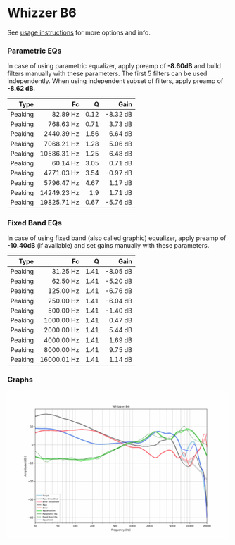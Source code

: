 # Whizzer B6
See [usage instructions](https://github.com/jaakkopasanen/AutoEq#usage) for more options and info.

### Parametric EQs
In case of using parametric equalizer, apply preamp of **-8.60dB** and build filters manually
with these parameters. The first 5 filters can be used independently.
When using independent subset of filters, apply preamp of **-8.62 dB**.

| Type    | Fc          |    Q | Gain     |
|--------:|------------:|-----:|---------:|
| Peaking | 82.89 Hz    | 0.12 | -8.32 dB |
| Peaking | 768.63 Hz   | 0.71 | 3.73 dB  |
| Peaking | 2440.39 Hz  | 1.56 | 6.64 dB  |
| Peaking | 7068.21 Hz  | 1.28 | 5.06 dB  |
| Peaking | 10586.31 Hz | 1.25 | 6.48 dB  |
| Peaking | 60.14 Hz    | 3.05 | 0.71 dB  |
| Peaking | 4771.03 Hz  | 3.54 | -0.97 dB |
| Peaking | 5796.47 Hz  | 4.67 | 1.17 dB  |
| Peaking | 14249.23 Hz | 1.9  | 1.71 dB  |
| Peaking | 19825.71 Hz | 0.67 | -5.76 dB |

### Fixed Band EQs
In case of using fixed band (also called graphic) equalizer, apply preamp of **-10.40dB**
(if available) and set gains manually with these parameters.

| Type    | Fc          |    Q | Gain     |
|--------:|------------:|-----:|---------:|
| Peaking | 31.25 Hz    | 1.41 | -8.05 dB |
| Peaking | 62.50 Hz    | 1.41 | -5.20 dB |
| Peaking | 125.00 Hz   | 1.41 | -6.76 dB |
| Peaking | 250.00 Hz   | 1.41 | -6.04 dB |
| Peaking | 500.00 Hz   | 1.41 | -1.40 dB |
| Peaking | 1000.00 Hz  | 1.41 | 0.47 dB  |
| Peaking | 2000.00 Hz  | 1.41 | 5.44 dB  |
| Peaking | 4000.00 Hz  | 1.41 | 1.69 dB  |
| Peaking | 8000.00 Hz  | 1.41 | 9.75 dB  |
| Peaking | 16000.01 Hz | 1.41 | 1.14 dB  |

### Graphs
![](./Whizzer%20B6.png)